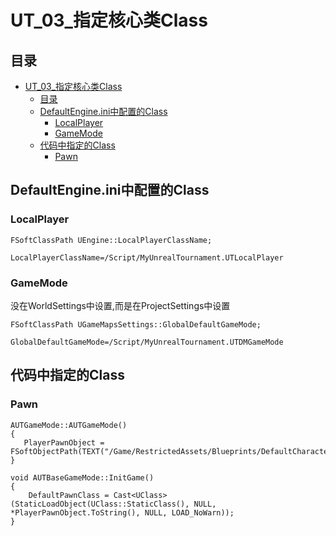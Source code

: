 # UT_03_指定核心类Class
## 目录
- [UT_03_指定核心类Class](#ut_03_指定核心类class)
	- [目录](#目录)
	- [DefaultEngine.ini中配置的Class](#defaultengineini中配置的class)
		- [LocalPlayer](#localplayer)
		- [GameMode](#gamemode)
	- [代码中指定的Class](#代码中指定的class)
		- [Pawn](#pawn)

## DefaultEngine.ini中配置的Class
### LocalPlayer
```
FSoftClassPath UEngine::LocalPlayerClassName;

LocalPlayerClassName=/Script/MyUnrealTournament.UTLocalPlayer
```

### GameMode
没在WorldSettings中设置,而是在ProjectSettings中设置  

```
FSoftClassPath UGameMapsSettings::GlobalDefaultGameMode;

GlobalDefaultGameMode=/Script/MyUnrealTournament.UTDMGameMode
```

## 代码中指定的Class
### Pawn
```
AUTGameMode::AUTGameMode()
{
   PlayerPawnObject = FSoftObjectPath(TEXT("/Game/RestrictedAssets/Blueprints/DefaultCharacter.DefaultCharacter_C"));
}

void AUTBaseGameMode::InitGame()
{
	DefaultPawnClass = Cast<UClass>(StaticLoadObject(UClass::StaticClass(), NULL, *PlayerPawnObject.ToString(), NULL, LOAD_NoWarn));
}
```